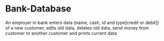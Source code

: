 # Bank-Database
An employer in bank enters data (name, cash, id and type[credit or debit]) of a new customer, edits old data, deletes old data, send money from customer to another customer and prints current data
